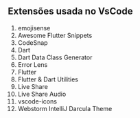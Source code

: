 ## Extensões usada no VsCode

1. emojisense
2. Awesome Flutter Snippets
3. CodeSnap
4. Dart
5. Dart Data Class Generator
6. Error Lens
7. Flutter
8. Flutter & Dart Utilities
9. Live Share
10. Live Share Audio
11. vscode-icons
12. Webstorm IntelliJ Darcula Theme
